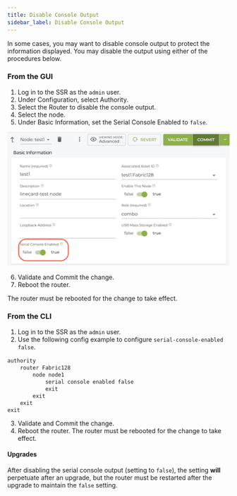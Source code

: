 ```yaml
---
title: Disable Console Output
sidebar_label: Disable Console Output
---
```


In some cases, you may want to disable console output to protect the information displayed. You may disable the output using either of the procedures below.

### From the GUI

1. Log in to the SSR as the `admin` user.
2. Under Configuration, select Authority.
3. Select the Router to disable the console output.
4. Select the node.
5. Under Basic Information, set the Serial Console Enabled to `false`.

![Console Output](/img/sec-disable-console-output.png)

6. Validate and Commit the change.
7. Reboot the router.

The router must be rebooted for the change to take effect. 

### From the CLI

1. Log in to the SSR as the `admin` user.
2. Use the following config example to configure `serial-console-enabled false`.

```
authority
    router Fabric128
        node node1
            serial console enabled false
            exit
        exit
    exit
exit
```

3. Validate and Commit the change.
4. Reboot the router. The router must be rebooted for the change to take effect.

#### Upgrades

After disabling the serial console output (setting to `false`), the setting **will** perpetuate after an upgrade, but the router must be restarted after the upgrade to maintain the `false` setting. 